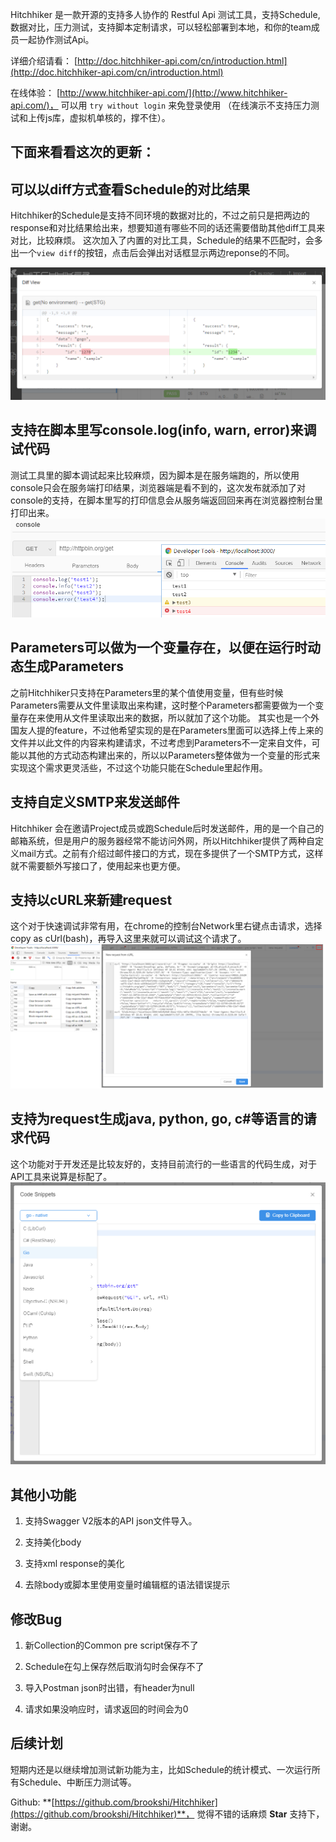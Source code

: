 Hitchhiker 是一款开源的支持多人协作的 Restful Api 测试工具，支持Schedule, 数据对比，压力测试，支持脚本定制请求，可以轻松部署到本地，和你的team成员一起协作测试Api。

详细介绍请看： [http://doc.hitchhiker-api.com/cn/introduction.html](http://doc.hitchhiker-api.com/cn/introduction.html)

在线体验： [http://www.hitchhiker-api.com/](http://www.hitchhiker-api.com/)， 可以用 `try without login` 来免登录使用 （在线演示不支持压力测试和上传js库，虚拟机单核的，撑不住）。
 
## 下面来看看这次的更新：

## 可以以diff方式查看Schedule的对比结果

Hitchhiker的Schedule是支持不同环境的数据对比的，不过之前只是把两边的response和对比结果给出来，想要知道有哪些不同的话还需要借助其他diff工具来对比，比较麻烦。
这次加入了内置的对比工具，Schedule的结果不匹配时，会多出一个`view diff`的按钮，点击后会弹出对话框显示两边reponse的不同。

![](https://raw.githubusercontent.com/brookshi/images/master/Hitchhiker/schedule/diff.png)

## 支持在脚本里写console.log(info, warn, error)来调试代码

测试工具里的脚本调试起来比较麻烦，因为脚本是在服务端跑的，所以使用console只会在服务端打印结果，浏览器端是看不到的，这次发布就添加了对console的支持，在脚本里写的打印信息会从服务端返回回来再在浏览器控制台里打印出来。
![](https://raw.githubusercontent.com/brookshi/images/master/Hitchhiker/script/console.PNG)

## Parameters可以做为一个变量存在，以便在运行时动态生成Parameters

之前Hitchhiker只支持在Parameters里的某个值使用变量，但有些时候Parameters需要从文件里读取出来构建，这时整个Parameters都需要做为一个变量存在来使用从文件里读取出来的数据，所以就加了这个功能。
其实也是一个外国友人提的feature，不过他希望实现的是在Parameters里面可以选择上传上来的文件并以此文件的内容来构建请求，不过考虑到Parameters不一定来自文件，可能以其他的方式动态构建出来的，所以以Parameters整体做为一个变量的形式来实现这个需求更灵活些，不过这个功能只能在Schedule里起作用。

## 支持自定义SMTP来发送邮件

Hitchhiker 会在邀请Project成员或跑Schedule后时发送邮件，用的是一个自己的邮箱系统，但是用户的服务器经常不能访问外网，所以Hitchhiker提供了两种自定义mail方式。之前有介绍过邮件接口的方式，现在多提供了一个SMTP方式，这样就不需要额外写接口了，使用起来也更方便。

## 支持以cURL来新建request

这个对于快速调试非常有用，在chrome的控制台Network里右键点击请求，选择copy as cUrl(bash)，再导入这里来就可以调试这个请求了。
![](https://raw.githubusercontent.com/brookshi/images/master/Hitchhiker/simple_tutorial/curl.png)

## 支持为request生成java, python, go, c#等语言的请求代码

这个功能对于开发还是比较友好的，支持目前流行的一些语言的代码生成，对于API工具来说算是标配了。
![](https://raw.githubusercontent.com/brookshi/images/master/Hitchhiker/generate_code.png)

## 其他小功能

1. 支持Swagger V2版本的API json文件导入。

2. 支持美化body

3. 支持xml response的美化

4. 去除body或脚本里使用变量时编辑框的语法错误提示

## 修改Bug

1. 新Collection的Common pre script保存不了

2. Schedule在勾上保存然后取消勾时会保存不了

3. 导入Postman json时出错，有header为null

4. 请求如果没响应时，请求返回的时间会为0

## 后续计划

短期内还是以继续增加测试新功能为主，比如Schedule的统计模式、一次运行所有Schedule、中断压力测试等。

Github: **[https://github.com/brookshi/Hitchhiker](https://github.com/brookshi/Hitchhiker)**， 觉得不错的话麻烦 **Star** 支持下，谢谢。